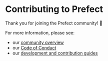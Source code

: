 # Contributing to Prefect

Thank you for joining the Prefect community! 🎉

For more information, please see:
- our [community overview](https://docs.prefect.io/core/introduction/community.html)
- our [Code of Conduct](https://docs.prefect.io/core/introduction/code_of_conduct.html)
- our [development and contribution guides](https://docs.prefect.io/core/development/overview.html)
